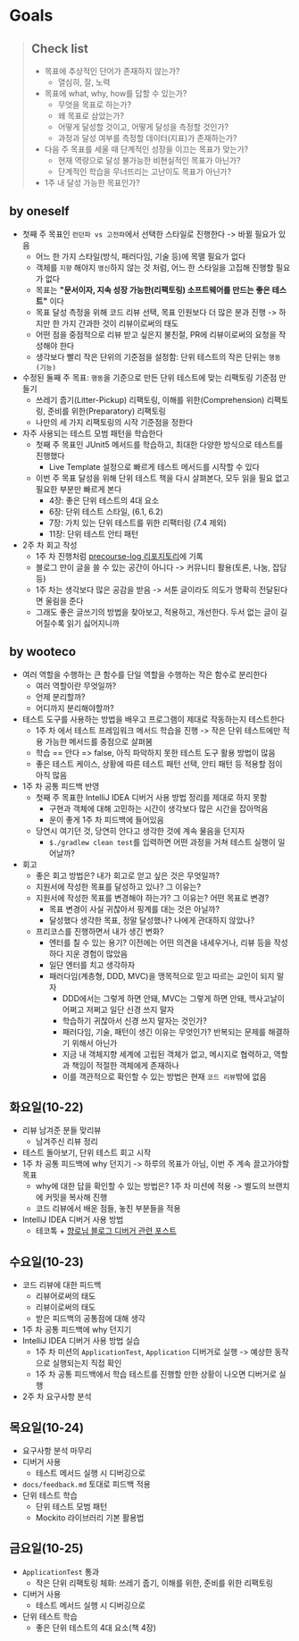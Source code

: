 # Goals

> ## Check list
> - 목표에 추상적인 단어가 존재하지 않는가?
>   - 열심히, 잘, 노력
> - 목표에 what, why, how를 답할 수 있는가?
>   - 무엇을 목표로 하는가?
>   - 왜 목표로 삼았는가?
>   - 어떻게 달성할 것이고, 어떻게 달성을 측정할 것인가?
>   - 과정과 달성 여부를 측정할 데이터(지표)가 존재하는가?
> - 다음 주 목표를 세울 때 단계적인 성장을 이끄는 목표가 맞는가?
>   - 현재 역량으로 달성 불가능한 비현실적인 목표가 아닌가?
>   - 단계적인 학습을 무너뜨리는 고난이도 목표가 아닌가?
> - 1주 내 달성 가능한 목표인가?

## by oneself
- 첫째 주 목표인 `런던파 vs 고전파`에서 선택한 스타일로 진행한다 -> 바뀔 필요가 있음
  - 어느 한 가지 스타일(방식, 패러다임, 기술 등)에 목맬 필요가 없다
  - 객체를 `지향` 해야지 `맹신`하지 않는 것 처럼, 어느 한 스타일을 고집해 진행할 필요가 없다
  - 목표는 **"문서이자, 지속 성장 가능한(리팩토링) 소프트웨어를 만드는 좋은 테스트"** 이다
  - 목표 달성 측정을 위해 코드 리뷰 선택, 목표 인원보다 더 많은 분과 진행 -> 하지만 한 가지 간과한 것이 리뷰이로써의 태도
  - 어떤 점을 중점적으로 리뷰 받고 싶은지 불친절, PR에 리뷰이로써의 요청을 작성해야 한다
  - 생각보다 빨리 작은 단위의 기준점을 설정함: 단위 테스트의 작은 단위는 `행동(기능)`
- 수정된 둘째 주 목표: `행동`을 기준으로 만든 단위 테스트에 맞는 리팩토링 기준점 만들기
  - 쓰레기 줍기(Litter-Pickup) 리팩토링, 이해를 위한(Comprehension) 리팩토링, 준비를 위한(Preparatory) 리팩토링
  - 나만의 세 가지 리팩토링의 시작 기준점을 정한다
- 자주 사용되는 테스트 모범 패턴을 학습한다
  - 첫째 주 목표인 JUnit5 메서드를 학습하고, 최대한 다양한 방식으로 테스트를 진행했다
    - Live Template 설정으로 빠르게 테스트 메서드를 시작할 수 있다
  - 이번 주 목표 달성을 위해 단위 테스트 책을 다시 살펴본다, 모두 읽을 필요 없고 필요한 부분만 빠르게 본다
    - 4장: 좋은 단위 테스트의 4대 요소
    - 6장: 단위 테스트 스타일, (6.1, 6.2)
    - 7장: 가치 있는 단위 테스트를 위한 리팩터링 (7.4 제외)
    - 11장: 단위 테스트 안티 패턴
- 2주 차 회고 작성
  - 1주 차 진행처럼 [precourse-log 리포지토리](https://github.com/ykmxxi/precourse-log)에 기록
  - 블로그 만이 글을 쓸 수 있는 공간이 아니다 -> 커뮤니티 활용(토론, 나눔, 잡담 등)
  - 1주 차는 생각보다 많은 공감을 받음 -> 서툰 글이라도 의도가 명확히 전달된다면 울림을 준다
  - 그래도 좋은 글쓰기의 방법을 찾아보고, 적용하고, 개선한다. 두서 없는 글이 길어질수록 읽기 싫어지니까

## by wooteco
- 여러 역할을 수행하는 큰 함수를 단일 역할을 수행하는 작은 함수로 분리한다
  - 여러 역할이란 무엇일까?
  - 언제 분리할까?
  - 어디까지 분리해야할까?
- 테스트 도구를 사용하는 방법을 배우고 프로그램이 제대로 작동하는지 테스트한다
  - 1주 차 에서 테스트 프레임워크 메서드 학습을 진행 -> 작은 단위 테스트에만 적용 가능한 메서드를 중점으로 살펴봄
  - 학습 == 안다 => false, 아직 파악하지 못한 테스트 도구 활용 방법이 많음
  - 좋은 테스트 케이스, 상황에 따른 테스트 패턴 선택, 안티 패턴 등 적용할 점이 아직 많음 
- 1주 차 공통 피드백 반영
  - 첫째 주 목표한 IntelliJ IDEA 디버거 사용 방법 정리를 제대로 하지 못함
    - 구현과 객체에 대해 고민하는 시간이 생각보다 많은 시간을 잡아먹음
    - 운이 좋게 1주 차 피드백에 들어있음
  - 당연시 여기던 것, 당연히 안다고 생각한 것에 계속 물음을 던지자
    - `$./gradlew clean test`를 입력하면 어떤 과정을 거쳐 테스트 실행이 일어날까?
- 회고
  - 좋은 회고 방법은? 내가 회고로 얻고 싶은 것은 무엇일까?
  - 지원서에 작성한 목표를 달성하고 있나? 그 이유는?
  - 지원서에 작성한 목표를 변경해야 하는가? 그 이유는? 어떤 목표로 변경?
    - 목표 변경이 사실 귀찮아서 핑계를 대는 것은 아닐까?
    - 달성했다 생각한 목표, 정말 달성했나? 나에게 관대하지 않았나?
  - 프리코스를 진행하면서 내가 생긴 변화?
    - 엔터를 칠 수 있는 용기? 이전에는 어떤 의견을 내세우거나, 리뷰 등을 작성하다 지운 경험이 많았음
    - 일단 엔터를 치고 생각하자
    - 패러다임(계층형, DDD, MVC)을 맹목적으로 믿고 따르는 교인이 되지 말자
      - DDD에서는 그렇게 하면 안돼, MVC는 그렇게 하면 안돼, 헥사고날이 어쩌고 저쩌고 일단 신경 쓰지 말자
      - 학습하기 귀찮아서 신경 쓰지 말자는 것인가?
      - 패러다임, 기술, 패턴이 생긴 이유는 무엇인가? 반복되는 문제를 해결하기 위해서 아닌가
      - 지금 내 객체지향 세계에 고립된 객체가 없고, 메시지로 협력하고, 역할과 책임이 적절한 객체에게 존재하나
      - 이를 객관적으로 확인할 수 있는 방법은 현재 `코드 리뷰`밖에 없음 

## 화요일(10-22)
- 리뷰 남겨준 분들 맞리뷰
  - 남겨주신 리뷰 정리
- 테스트 돌아보기, 단위 테스트 회고 시작
- 1주 차 공통 피드백에 why 던지기 -> 하루의 목표가 아님, 이번 주 계속 끌고가야할 목표
  - why에 대한 답을 확인할 수 있는 방법은? 1주 차 미션에 적용 -> 별도의 브랜치에 커밋을 복사해 진행
  - 코드 리뷰에서 배운 점들, 놓친 부분들을 적용
- IntelliJ IDEA 디버거 사용 방법
  - 테코톡 + [향로님 블로그 디버거 관련 포스트](https://jojoldu.tistory.com/149)

## 수요일(10-23)
- 코드 리뷰에 대한 피드백
  - 리뷰어로써의 태도
  - 리뷰이로써의 태도
  - 받은 피드백의 공통점에 대해 생각
- 1주 차 공통 피드백에 why 던지기
- IntelliJ IDEA 디버거 사용 방법 실습
  - 1주 차 미션의 `ApplicationTest`, `Application` 디버거로 실행 -> 예상한 동작으로 실행되는지 직접 확인
  - 1주 차 공통 피드백에서 학습 테스트를 진행할 만한 상황이 나오면 디버거로 실행
- 2주 차 요구사항 분석

## 목요일(10-24)
- 요구사항 분석 마무리
- 디버거 사용
  - 테스트 메서드 실행 시 디버깅으로
- `docs/feedback.md` 토대로 피드백 적용
- 단위 테스트 학습
  - 단위 테스트 모범 패턴
  - Mockito 라이브러리 기본 활용법 

## 금요일(10-25)
- `ApplicationTest` 통과
  - 작은 단위 리팩토링 체화: 쓰레기 줍기, 이해를 위한, 준비를 위한 리팩토링
- 디버거 사용
  - 테스트 메서드 실행 시 디버깅으로
- 단위 테스트 학습
  - 좋은 단위 테스트의 4대 요소(책 4장)
